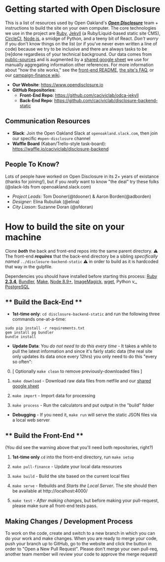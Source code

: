 # Getting started with Open Disclosure

This is a list of resources used by Open Oakland's **_[Open Disclosure]_** team + instructions to build the site on your own computer. The core technologies we use in the project are [Ruby], [Jekyll] (a Ruby/Liquid-based static site CMS), [CircleCI], [Node.js], a smidge of Python, and a teeny bit of React. *Don't worry* if you don't know things on the list (or if you've never even written a line of code) because we try to be inclusive and there are always tasks to be [re]done regardless of your technical background. Our data comes from [public-sources] and is augmented by a [shared google sheet] we use for manually aggregating information other references. For more information about "how the site works," see the [front-end README], [the site's FAQ], or our [campaign-finance wiki].

* **Our Website**: https://www.opendisclosure.io
* **GitHub Repositories**:
  * **Front-End Repo**: https://github.com/caciviclab/odca-jekyll
  * **Back-End Repo**: https://github.com/caciviclab/disclosure-backend-static

## Communication Resources
* **Slack**: Join the Open Oakland Slack at `openoakland.slack.com`, then join our specific `#open-disclosure` channel
* **Waffle Board** (Kaban/Trello-style task-board): https://waffle.io/caciviclab/disclosure-backend

## People To Know?
Lots of people have worked on Open Disclosure in its 2+ years of existance (thanks for joining!), but if you *really* want to know "the deal" try these folks (@slack-Ids from openoakland.slack.com)

* _Project Leads_: Tom Dooner(@tdooner) & Aaron Borden(@adborden)
* _Designer_: Elina Rubuliak (@elina)
* _City Liason_: Suzanne Doran (@sfdoran)

# How to build the site on your machine

Clone _**both**_ the back and front-end repos into the same parent directory. :warning: The front-end ***requires*** that the back-end directory be a sibling _specifically named_ `../disclosure-backend-static` :warning: in order to build as it is hardcoded that way in the gulpfile.

Dependencies you should have installed before starting this process: [Ruby **2.3.4**], [Bundler], [Make], [Node 8.9+], [ImageMagick], [wget], Python v_, [PostgreSQL]

## ** Build the Back-End **
* **1st-time only**: `cd disclosure-backend-static` and run the following three commands one-at-a-time:

```
sudo pip install -r requirements.txt
gem install pg bundler
bundle install
```

* **Update Data**: You *do not need to do this every time* - It takes a while to pull the latest information and since it's fairly static data (the real site only updates its data once every 12hrs) you only need to do this "every so often":

0. [ Optionally `make clean` to remove previously-downloaded files ]

1. `make download` - Download raw data files from netfile and our [shared google sheet]

2.	`make import` - Import data for processing

3.	`make process` - Run the calculators and put output in the "build" folder
	

* **Debugging** - If you need it, `make run` will serve the static JSON files via a local web server

## ** Build the Front-End **
(You did see the warning above that you'll need both repositories, right?)

1. **1st-time only** `cd` into the front-end directory, run `make setup` 

2. `make pull-finance` - Update your local data resources

3. `make build` - Build the site based on the current local files

4. `make serve` - Rebuilds and *Starts the Local Server*. The site should then be available at http://localhost:4000/

5. `make test` - *After making changes*, but before making your pull-request, please make sure all front-end tests pass.

## Making Changes / Development Process

To work on the code, create and switch to a new branch in which you can do your work and make changes. When you are ready to merge your code, push your branch up to GitHub, go to the website and click the button in order to "Open a New Pull Request". Please don't merge your own pull-req, another team member will review your code to approve the merge request!

[Bundler]: https://bundler.io/
[campaign-finance wiki]: https://github.com/caciviclab/campaign-finance-wiki
[CircleCI]: https://circleci.com/gh/caciviclab/odca-jekyll
[front-end README]: https://github.com/caciviclab/odca-jekyll/blob/master/README.md
[ImageMagick]: https://imagemagick.org/script/download.php
[Jekyll]: https://jekyllrb.com/
[Make]: https://www.gnu.org/software/make/
[Node 8.9+]: https://nodejs.org/en/download/
[Node.js]: https://nodejs.org/
[Open Disclosure]: https://www.opendisclosure.io/
[PostgreSQL]: https://www.postgresql.org/download/
[public-sources]: https://ssl.netfile.com/static/agency/coak/
[Ruby]: https://www.ruby-lang.org/en/downloads/
[Ruby **2.3.4**]: https://www.ruby-lang.org/en/downloads/
[shared google sheet]: https://docs.google.com/spreadsheets/d/1vJR8GR5Bk3bUQXziPiQe7to1O-QEm-_5GfD7hPjp-Xc/edit?usp=sharing
[the site's FAQ]: https://www.opendisclosure.io/faq/
[wget]: https://www.gnu.org/software/wget/